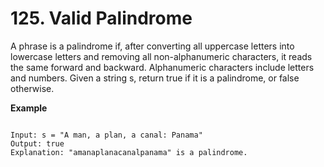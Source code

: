 # 125. Valid Palindrome

A phrase is a palindrome if, after converting all uppercase letters into lowercase letters and removing all non-alphanumeric characters, it reads the same forward and backward. Alphanumeric characters include letters and numbers. Given a string s, return true if it is a palindrome, or false otherwise.

**Example**
```

Input: s = "A man, a plan, a canal: Panama"
Output: true
Explanation: "amanaplanacanalpanama" is a palindrome.
```
